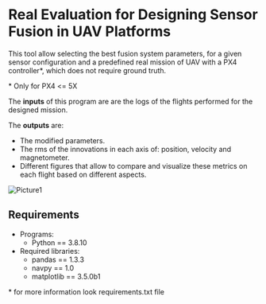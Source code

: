 # Real Evaluation for Designing Sensor Fusion in UAV Platforms

This tool allow selecting the best fusion system parameters, for a given sensor configuration and a predefined real mission of UAV with a PX4 controller\*, which does not require ground truth.

\* Only for PX4 <= 5X

The **inputs** of this program are
are the logs of the flights performed for the designed mission. 

The **outputs** are:
* The modified parameters.
* The rms of the innovations in each axis of: position, velocity and magnetometer.
* Different figures that allow to compare and visualize these metrics on each flight based on different aspects.

![Picture1](https://user-images.githubusercontent.com/108266824/179523860-50f8d8d8-c421-47b0-8b0c-37a6b6bdacea.svg)


## Requirements
* Programs:
    * Python == 3.8.10
* Required libraries:
    * pandas     == 1.3.3
    * navpy      == 1.0
    * matplotlib == 3.5.0b1

\* for more information look requirements.txt file

